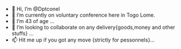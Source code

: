 - 👋 Hi, I’m @Dptconel
- 👀 I’m currently on voluntary conference here in Togo Lome.
- 🌱 I’m 43 of age ...
- 💞️ I’m looking to collaborate on any delivery{goods,money and other stuffs} ...
- 📫 Hit me up if you got any move {strictly for pessonnels}...

<!---
Dptconel/Dptconel is a ✨ special ✨ repository because its `README.md` (this file) appears on your GitHub profile.
You can click the Preview link to take a look at your changes.
--->
